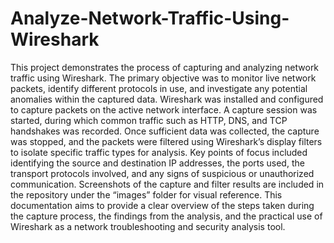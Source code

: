 # Analyze-Network-Traffic-Using-Wireshark
This project demonstrates the process of capturing and analyzing network traffic using Wireshark. The primary objective was to monitor live network packets, identify different protocols in use, and investigate any potential anomalies within the captured data. Wireshark was installed and configured to capture packets on the active network interface. A capture session was started, during which common traffic such as HTTP, DNS, and TCP handshakes was recorded. Once sufficient data was collected, the capture was stopped, and the packets were filtered using Wireshark’s display filters to isolate specific traffic types for analysis. Key points of focus included identifying the source and destination IP addresses, the ports used, the transport protocols involved, and any signs of suspicious or unauthorized communication. Screenshots of the capture and filter results are included in the repository under the “images” folder for visual reference. This documentation aims to provide a clear overview of the steps taken during the capture process, the findings from the analysis, and the practical use of Wireshark as a network troubleshooting and security analysis tool.
